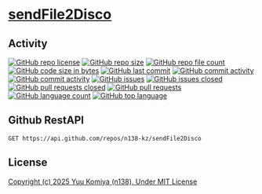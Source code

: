 # [sendFile2Disco](https://github.com/n138-kz/sendFile2Disco)

## Activity

[![GitHub repo license](https://img.shields.io/github/license/n138-kz/sendFile2Disco)](/LICENSE)
[![GitHub repo size](https://img.shields.io/github/repo-size/n138-kz/sendFile2Disco)](/../../)
[![GitHub repo file count](https://img.shields.io/github/directory-file-count/n138-kz/sendFile2Disco)](/../../)
[![GitHub code size in bytes](https://img.shields.io/github/languages/code-size/n138-kz/sendFile2Disco)](/../../)
[![GitHub last commit](https://img.shields.io/github/last-commit/n138-kz/sendFile2Disco)](/../../commits)
[![GitHub commit activity](https://img.shields.io/github/commit-activity/w/n138-kz/sendFile2Disco)](/../../commits)
[![GitHub commit activity](https://img.shields.io/github/commit-activity/t/n138-kz/sendFile2Disco)](/../../commits)
[![GitHub issues](https://img.shields.io/github/issues/n138-kz/sendFile2Disco)](/../../issues)
[![GitHub issues closed](https://img.shields.io/github/issues-closed/n138-kz/sendFile2Disco)](/../../issues)
[![GitHub pull requests closed](https://img.shields.io/github/issues-pr-closed/n138-kz/sendFile2Disco)](/../../pulls)
[![GitHub pull requests](https://img.shields.io/github/issues-pr/n138-kz/sendFile2Disco)](/../../pulls)
[![GitHub language count](https://img.shields.io/github/languages/count/n138-kz/sendFile2Disco)](/../../)
[![GitHub top language](https://img.shields.io/github/languages/top/n138-kz/sendFile2Disco)](/../../)

## Github RestAPI

```http
GET https://api.github.com/repos/n138-kz/sendFile2Disco
```

## License

[Copyright (c) 2025 Yuu Komiya (n138), Under MIT License](LICENSE)  
